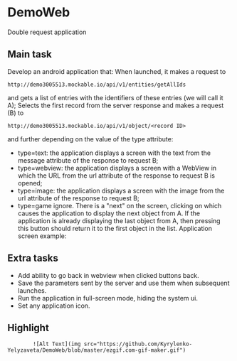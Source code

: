 # DemoWeb
Double request application

## Main task
Develop an android application that:
When launched, it makes a request to

`http://demo3005513.mockable.io/api/v1/entities/getAllIds`

and gets a list of entries with the identifiers of these entries (we will call it A);
Selects the first record from the server response and makes a request (B) to 

`http://demo3005513.mockable.io/api/v1/object/<record ID>` 

and further depending on the value of the type attribute:
 - type=text: the application displays a screen with the text from the message attribute of the response to request B;
 - type=webview: the application displays a screen with a WebView in which the URL from the url attribute of the response to request B is opened;
 - type=image: the application displays a screen with the image from the url attribute of the response to request B;
 - type=game ignore.
There is a "next" on the screen, clicking on which causes the application to display the next object from A. If the application is already displaying the last object from A, then pressing this button should return it to the first object in the list.
Application screen example:


## Extra tasks

 - Add ability to go back in webview when clicked
buttons back.
 - Save the parameters sent by the server and use them when
subsequent launches.
 - Run the application in full-screen mode, hiding the system ui.
 - Set any application icon.

## Highlight
		
			![Alt Text](img src="https://github.com/Kyrylenko-Yelyzaveta/DemoWeb/blob/master/ezgif.com-gif-maker.gif")
		

